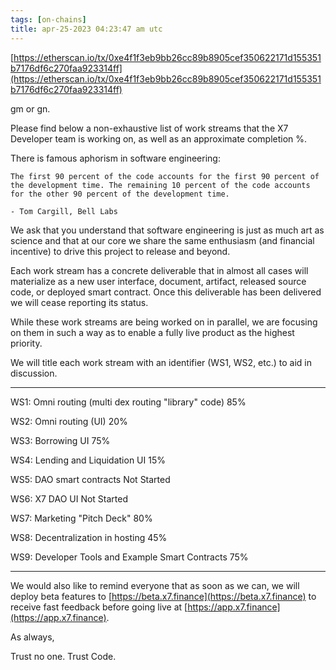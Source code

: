 ```yaml
---
tags: [on-chains]
title: apr-25-2023 04:23:47 am utc
---
```


[https://etherscan.io/tx/0xe4f1f3eb9bb26cc89b8905cef350622171d155351b7176df6c270faa923314ff](https://etherscan.io/tx/0xe4f1f3eb9bb26cc89b8905cef350622171d155351b7176df6c270faa923314ff)

gm or gn.

Please find below a non-exhaustive list of work streams that the X7 Developer team is working on, as well as an approximate completion %.

There is famous aphorism in software engineering:

    The first 90 percent of the code accounts for the first 90 percent of the development time. The remaining 10 percent of the code accounts for the other 90 percent of the development time.

    - Tom Cargill, Bell Labs

We ask that you understand that software engineering is just as much art as science and that at our core we share the same enthusiasm (and financial incentive) to drive this project to release and beyond.

Each work stream has a concrete deliverable that in almost all cases will materialize as a new user interface, document, artifact, released source code, or deployed smart contract. Once this deliverable has been delivered we will cease reporting its status.

While these work streams are being worked on in parallel, we are focusing on them in such a way as to enable a fully live product as the highest priority.

We will title each work stream with an identifier (WS1, WS2, etc.) to aid in discussion.

---

WS1: Omni routing (multi dex routing "library" code)
85%

WS2: Omni routing (UI)
20%

WS3: Borrowing UI
75%

WS4: Lending and Liquidation UI
15%

WS5: DAO smart contracts
Not Started

WS6: X7 DAO UI
Not Started

WS7: Marketing "Pitch Deck"
80%

WS8: Decentralization in hosting
45%

WS9: Developer Tools and Example Smart Contracts
75%

---

We would also like to remind everyone that as soon as we can, we will deploy beta features to [https://beta.x7.finance](https://beta.x7.finance) to receive fast feedback before going live at [https://app.x7.finance](https://app.x7.finance).

As always,

Trust no one. Trust Code.
